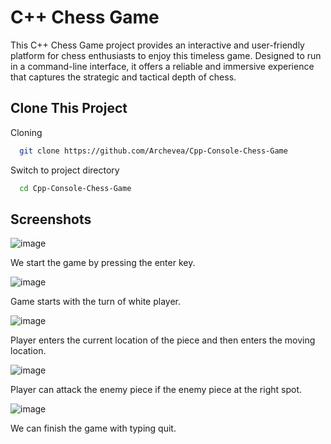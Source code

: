 # C++ Chess Game

This C++ Chess Game project provides an interactive and user-friendly platform for chess enthusiasts to enjoy this timeless game. Designed to run in a command-line interface, it offers a reliable and immersive experience that captures the strategic and tactical depth of chess.


## Clone This Project

Cloning

```bash
  git clone https://github.com/Archevea/Cpp-Console-Chess-Game
```

Switch to project directory

```bash
  cd Cpp-Console-Chess-Game
```


  
## Screenshots
![image](![Screenshot_1](https://github.com/user-attachments/assets/0f70ed29-ed9b-421b-a39e-9c56494f51ab))

We start the game by pressing the enter key.

![image](![Screenshot_2](https://github.com/user-attachments/assets/688461f4-0356-46d4-8309-94918eba8d0a))

Game starts with the turn of white player.

![image](![Screenshot_3](https://github.com/user-attachments/assets/63059021-b700-4175-a4ea-2e464360d9bf))

Player enters the current location of the piece and then enters the moving location. 

![image](![Screenshot_4](https://github.com/user-attachments/assets/4da864a9-ca8c-4dab-a53d-d7b95735260f))

Player can attack the enemy piece if the enemy piece at the right spot.

![image](![Screenshot_5](https://github.com/user-attachments/assets/551ea5c2-8bb5-48ac-869c-c7adaf9bdbbe))

We can finish the game with typing quit. 
